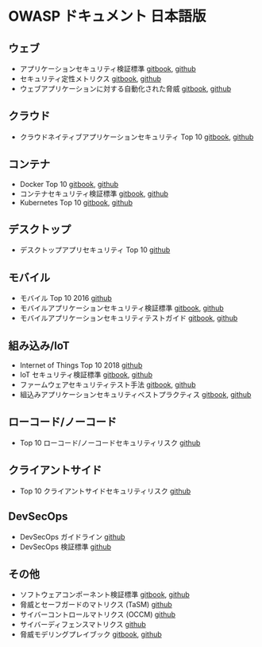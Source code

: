 # OWASP ドキュメント 日本語版

## ウェブ

* アプリケーションセキュリティ検証標準 [gitbook](https://coky-t.gitbook.io/owasp-asvs-ja/), [github](https://github.com/coky-t/owasp-asvs-ja/)
* セキュリティ定性メトリクス [gitbook](https://coky-t.gitbook.io/owasp-sqm-ja/), [github](https://github.com/coky-t/owasp-sqm-ja/)
* ウェブアプリケーションに対する自動化された脅威 [gitbook](https://coky-t.gitbook.io/owasp-automated-threats-to-web-applications-ja/), [github](https://github.com/coky-t/owasp-automated-threats-to-web-applications-ja/)

## クラウド

* クラウドネイティブアプリケーションセキュリティ Top 10 [gitbook](https://coky-t.gitbook.io/owasp-cloud-native-application-security-top-10-ja/), [github](https://github.com/coky-t/owasp-cloud-native-application-security-top-10-ja/)

## コンテナ

* Docker Top 10 [gitbook](https://coky-t.gitbook.io/owasp-docker-security-ja/), [github](https://github.com/coky-t/owasp-docker-security-ja/)
* コンテナセキュリティ検証標準 [gitbook](https://coky-t.gitbook.io/owasp-csvs-ja/), [github](https://github.com/coky-t/owasp-csvs-ja/)
* Kubernetes Top 10 [gitbook](https://coky-t.gitbook.io/owasp-kubernetes-top-ten-ja/), [github](https://github.com/coky-t/owasp-kubernetes-top-ten-ja/)

## デスクトップ

* デスクトップアプリセキュリティ Top 10 [github](https://github.com/coky-t/owasp-desktop-app-security-top-10-ja/)

## モバイル

* モバイル Top 10 2016 [github](https://github.com/coky-t/owasp-mobile-top10-2016-ja/)
* モバイルアプリケーションセキュリティ検証標準 [gitbook](https://coky-t.gitbook.io/owasp-masvs-ja/), [github](https://github.com/coky-t/owasp-masvs-ja/)
* モバイルアプリケーションセキュリティテストガイド [gitbook](https://coky-t.gitbook.io/owasp-mastg-ja/), [github](https://github.com/coky-t/owasp-mastg-ja/)

## 組み込み/IoT

* Internet of Things Top 10 2018 [github](https://github.com/coky-t/owasp-iot-top10-2018-ja/)
* IoT セキュリティ検証標準 [gitbook](https://coky-t.gitbook.io/owasp-isvs-ja/), [github](https://github.com/coky-t/owasp-isvs-ja/)
* ファームウェアセキュリティテスト手法 [gitbook](https://coky-t.gitbook.io/owasp-fstm-ja/), [github](https://github.com/coky-t/owasp-fstm-ja/)
* 組込みアプリケーションセキュリティベストプラクティス [gitbook](https://coky-t.gitbook.io/embeddedappsec-ja/), [github](https://github.com/coky-t/embeddedappsec-ja/)

## ローコード/ノーコード

* Top 10 ローコード/ノーコードセキュリティリスク [github](https://github.com/coky-t/owasp-top-10-low-code-no-code-security-risks-ja/)

## クライアントサイド

* Top 10 クライアントサイドセキュリティリスク [github](https://github.com/coky-t/owasp-top-10-client-side-security-risks-ja/)

## DevSecOps

* DevSecOps ガイドライン [github](https://github.com/coky-t/owasp-devsecops-guideline-ja/)
* DevSecOps 検証標準 [github](https://github.com/coky-t/owasp-devsecops-verification-standard-ja/)

## その他

* ソフトウェアコンポーネント検証標準 [gitbook](https://coky-t.gitbook.io/owasp-scvs-ja/), [github](https://github.com/coky-t/owasp-scvs-ja/)
* 脅威とセーフガードのマトリクス (TaSM) [github](https://github.com/coky-t/owasp-threat-and-safeguard-matrix-ja/)
* サイバーコントロールマトリクス (OCCM) [github](https://github.com/coky-t/owasp-cyber-controls-matrix-ja/)
* サイバーディフェンスマトリクス [github](https://github.com/coky-t/owasp-cyber-defense-matrix-ja/)
* 脅威モデリングプレイブック [gitbook](https://coky-t.gitbook.io/owasp-threat-modeling-playbook-ja/), [github](https://github.com/coky-t/owasp-threat-modeling-playbook-ja/)
